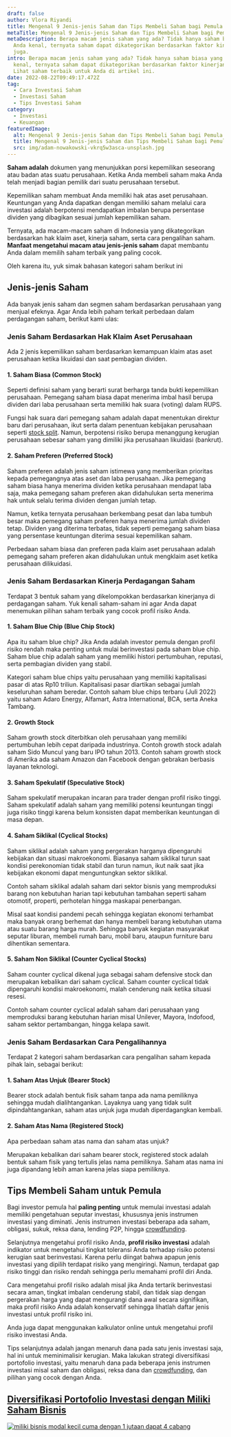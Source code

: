 ```yaml
---
draft: false
author: Vlora Riyandi
title: Mengenal 9 Jenis-jenis Saham dan Tips Membeli Saham bagi Pemula
metaTitle: Mengenal 9 Jenis-jenis Saham dan Tips Membeli Saham bagi Pemula
metaDescription: Berapa macam jenis saham yang ada? Tidak hanya saham biasa yang
  Anda kenal, ternyata saham dapat dikategorikan berdasarkan faktor kinerjanya
  juga.
intro: Berapa macam jenis saham yang ada? Tidak hanya saham biasa yang Anda
  kenal, ternyata saham dapat dikategorikan berdasarkan faktor kinerjanya juga.
  Lihat saham terbaik untuk Anda di artikel ini.
date: 2022-08-22T09:49:17.472Z
tag:
  - Cara Investasi Saham
  - Investasi Saham
  - Tips Investasi Saham
category:
  - Investasi
  - Keuangan
featuredImage:
  alt: Mengenal 9 Jenis-jenis Saham dan Tips Membeli Saham bagi Pemula
  title: Mengenal 9 Jenis-jenis Saham dan Tips Membeli Saham bagi Pemula
  src: img/adam-nowakowski-vkrq5w3asca-unsplash.jpg
---
```

**Saham adalah** dokumen yang menunjukkan porsi kepemilikan seseorang atau badan atas suatu perusahaan. Ketika Anda membeli saham maka Anda telah menjadi bagian pemilik dari suatu perusahaan tersebut. 

Kepemilikan saham membuat Anda memiliki hak atas aset perusahaan. Keuntungan yang Anda dapatkan dengan memiliki saham melalui cara investasi adalah berpotensi mendapatkan imbalan berupa persentase dividen yang dibagikan sesuai jumlah kepemilikan saham.

Ternyata, ada macam-macam saham di Indonesia yang dikategorikan berdasarkan hak klaim aset, kinerja saham, serta cara pengalihan saham. **Manfaat mengetahui macam atau jenis-jenis saham** dapat membantu Anda dalam memilih saham terbaik yang paling cocok.

Oleh karena itu, yuk simak bahasan kategori saham berikut ini

## Jenis-jenis Saham

Ada banyak jenis saham dan segmen saham berdasarkan perusahaan yang menjual efeknya. Agar Anda lebih paham terkait perbedaan dalam perdagangan saham, berikut kami ulas:

### Jenis Saham Berdasarkan Hak Klaim Aset Perusahaan

Ada 2 jenis kepemilikan saham berdasarkan kemampuan klaim atas aset perusahaan ketika likuidasi dan saat pembagian dividen. 

#### 1. Saham Biasa (Common Stock)  

Seperti definisi saham yang berarti surat berharga tanda bukti kepemilikan perusahaan. Pemegang saham biasa dapat menerima imbal hasil berupa dividen dari laba perusahaan serta memiliki hak suara (voting) dalam RUPS. 

Fungsi hak suara dari pemegang saham adalah dapat menentukan direktur baru dari perusahaan, ikut serta dalam penentuan kebijakan perusahaan seperti [stock split](https://landx.id/blog/stock-split-memahami-apa-itu-stock-split-dan-pengaruhnya-terhadap-harga-saham/). Namun, berpotensi risiko berupa menanggung kerugian perusahaan sebesar saham yang dimiliki jika perusahaan likuidasi (bankrut).

#### 2. Saham Preferen (Preferred Stock)

Saham preferen adalah jenis saham istimewa yang memberikan prioritas kepada pemegangnya atas aset dan laba perusahaan. Jika pemegang saham biasa hanya menerima dividen ketika perusahaan mendapat laba saja, maka pemegang saham preferen akan didahulukan serta menerima hak untuk selalu terima dividen dengan jumlah tetap.

Namun, ketika ternyata perusahaan berkembang pesat dan laba tumbuh besar maka pemegang saham preferen hanya menerima jumlah dividen tetap. Dividen yang diterima terbatas, tidak seperti pemegang saham biasa yang persentase keuntungan diterima sesuai kepemilikan saham.

Perbedaan saham biasa dan preferen pada klaim aset perusahaan adalah pemegang saham preferen akan didahulukan untuk mengklaim aset ketika perusahaan dilikuidasi.

### Jenis Saham Berdasarkan Kinerja Perdagangan Saham

Terdapat 3 bentuk saham yang dikelompokkan berdasarkan kinerjanya di perdagangan saham. Yuk kenali saham-saham ini agar Anda dapat menemukan pilihan saham terbaik yang cocok profil risiko Anda.

#### 1. Saham Blue Chip (Blue Chip Stock)

Apa itu saham blue chip? Jika Anda adalah investor pemula dengan profil risiko rendah maka penting untuk mulai berinvestasi pada saham blue chip. Saham blue chip adalah saham yang memiliki histori pertumbuhan, reputasi, serta pembagian dividen yang stabil.

Kategori saham blue chips yaitu perusahaan yang memiliki kapitalisasi pasar di atas Rp10 triliun. Kapitalisasi pasar diartikan sebagai jumlah keseluruhan saham beredar. Contoh saham blue chips terbaru (Juli 2022) yaitu saham Adaro Energy, Alfamart, Astra International, BCA, serta Aneka Tambang.

#### 2. Growth Stock

Saham growth stock diterbitkan oleh perusahaan yang memiliki pertumbuhan lebih cepat daripada industrinya. Contoh growth stock adalah saham Sido Muncul yang baru IPO tahun 2013. Contoh saham growth stock di Amerika ada saham Amazon dan Facebook dengan gebrakan berbasis layanan teknologi.

#### 3. Saham Spekulatif (Speculative Stock)

Saham spekulatif merupakan incaran para trader dengan profil risiko tinggi. Saham spekulatif adalah saham yang memiliki potensi keuntungan tinggi juga risiko tinggi karena belum konsisten dapat memberikan keuntungan di masa depan.

#### 4. Saham Siklikal (Cyclical Stocks)

Saham siklikal adalah saham yang pergerakan harganya dipengaruhi kebijakan dan situasi makroekonomi. Biasanya saham siklikal turun saat kondisi perekonomian tidak stabil dan turun namun, ikut naik saat jika kebijakan ekonomi dapat menguntungkan sektor siklikal.

Contoh saham siklikal adalah saham dari sektor bisnis yang memproduksi barang non kebutuhan harian tapi kebutuhan tambahan seperti saham otomotif, properti, perhotelan hingga maskapai penerbangan.

Misal saat kondisi pandemi pecah sehingga kegiatan ekonomi terhambat maka banyak orang berhemat dan hanya membeli barang kebutuhan utama atau suatu barang harga murah. Sehingga banyak kegiatan masyarakat seputar liburan, membeli rumah baru, mobil baru, ataupun furniture baru dihentikan sementara.

#### 5. Saham Non Siklikal (Counter Cyclical Stocks)

Saham counter cyclical dikenal juga sebagai saham defensive stock dan merupakan kebalikan dari saham cyclical. Saham counter cyclical tidak dipengaruhi kondisi makroekonomi, malah cenderung naik ketika situasi resesi.

Contoh saham counter cyclical adalah saham dari perusahaan yang memproduksi barang kebutuhan harian misal Unilever, Mayora, Indofood, saham sektor pertambangan, hingga kelapa sawit.

### Jenis Saham Berdasarkan Cara Pengalihannya

Terdapat 2 kategori saham berdasarkan cara pengalihan saham kepada pihak lain, sebagai berikut:

#### 1. Saham Atas Unjuk (Bearer Stock) 

Bearer stock adalah bentuk fisik saham tanpa ada nama pemiliknya sehingga mudah dialihtangankan. Layaknya uang yang tidak sulit dipindahtangankan, saham atas unjuk juga mudah diperdagangkan kembali.

#### 2. Saham Atas Nama (Registered Stock)

Apa perbedaan saham atas nama dan saham atas unjuk?

Merupakan kebalikan dari saham bearer stock, registered stock adalah bentuk saham fisik yang tertulis jelas nama pemiliknya. Saham atas nama ini juga dipandang lebih aman karena jelas siapa pemiliknya.

## Tips Membeli Saham untuk Pemula

Bagi investor pemula hal **paling penting** untuk memulai investasi adalah memiliki pengetahuan seputar investasi, khususnya jenis instrumen investasi yang diminati. Jenis instrumen investasi beberapa ada saham, obligasi, sukuk, reksa dana, lending P2P, hingga [crowdfunding](https://landx.id/blog).

Selanjutnya mengetahui profil risiko Anda, **profil risiko investasi** adalah indikator untuk mengetahui tingkat toleransi Anda terhadap risiko potensi kerugian saat berinvestasi. Karena perlu diingat bahwa apapun jenis investasi yang dipilih terdapat risiko yang mengiringi. Namun, terdapat gap risiko tinggi dan risiko rendah sehingga perlu memahami profil diri Anda.

Cara mengetahui profil risiko adalah misal jika Anda tertarik berinvestasi secara aman, tingkat imbalan cenderung stabil, dan tidak siap dengan pergerakan harga yang dapat mengurangi dana awal secara signifikan, maka profil risiko Anda adalah konservatif sehingga lihatlah daftar jenis investasi untuk profil risiko ini.

Anda juga dapat menggunakan kalkulator online untuk mengetahui profil risiko investasi Anda. 

Tips selanjutnya adalah jangan menaruh dana pada satu jenis investasi saja, hal ini untuk meminimalisir kerugian. Maka lakukan strategi diversifikasi portofolio investasi, yaitu menaruh dana pada beberapa jenis instrumen investasi misal saham dan obligasi, reksa dana dan [crowdfunding](https://landx.id/blog), dan pilihan yang cocok dengan Anda.

## [Diversifikasi Portofolio Investasi dengan Miliki Saham Bisnis](https://landx.id/project/?utm_source=Blog&utm_medium=organic+keyword&utm_campaign=blog&utm_id=Blog)

<!--StartFragment-->

[![miliki bisnis modal kecil cuma dengan 1 jutaan dapat 4 cabang ](https://accountgram-production.sfo2.cdn.digitaloceanspaces.com/landx_ghost/2021/11/jadi-owner-bisnis-hanya-1-jutaan-dengan-cuan-yang-sangat-menjanjikan.png)](https://landx.id/project/?utm_source=Blog&utm_medium=organic+keyword&utm_campaign=blog&utm_id=Blog)

<!--EndFragment-->